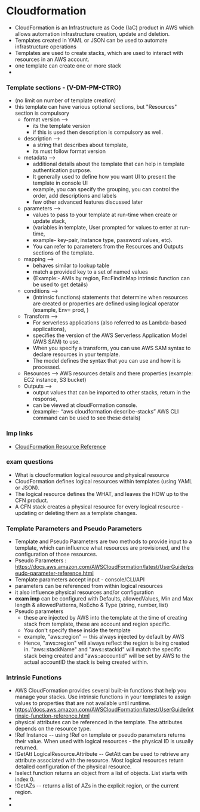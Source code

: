 # Cloudformation

- CloudFormation is an Infrastructure as Code (IaC) product in AWS which allows automation infrastructure creation, update and deletion.
- Templates created in YAML or JSON can be used to automate infrastructure operations
- Templates are used to create stacks, which are used to interact with resources in an AWS account.
- one template can create one or more stack
- 

### Template sections - (V-DM-PM-CTRO)
- (no limit on number of template creation) 
- this template can have various optional sections, but "Resources" section is compulsory
  - format version --> 
    - its the template version 
    - if this is used then description is compulsory as well.
  - description --> 
    - a string that describes about template, 
    - its must follow format version
  - metadata --> 
    - additional details about the template that can help in template authentication purpose.
    - It generally used to define how you want UI to present the template in console UI
    - example, you can specify the grouping, you can control the order, add descriptions and labels
    - few other advanced features discussed later
  - parameters --> 
    - values to pass to your template at run-time when create or update stack, 
    - (variables in template, User prompted for values to enter at run-time, 
    - example- key-pair, instance type, password values, etc). 
    - You can refer to parameters from the Resources and Outputs sections of the template.
  - mapping --> 
    - behaves similar to lookup table
    - match a provided key to a set of named values 
    - {Example:- AMIs by region, Fn::FindInMap intrinsic function can be used to get details)
  - conditions --> 
    - (intrinsic functions) statements that determine when resources are created or properties are defined using logical operator (example, Env= prod, )
  - Transform --> 
    - For serverless applications (also referred to as Lambda-based applications), 
    - specifies the version of the AWS Serverless Application Model (AWS SAM) to use. 
    - When you specify a transform, you can use AWS SAM syntax to declare resources in your template. 
    - The model defines the syntax that you can use and how it is processed.
  - Resources --> AWS resources details and there properties (example: EC2 instance, S3 bucket)
  - Outputs --> 
    - output values that can be imported to other stacks, return in the response, 
    - can be viewed at cloudFormation console. 
    - (example:- “aws cloudformation describe-stacks” AWS CLI command can be used to see these details)
 
 ### Imp links
 - [CloudFormation Resource Reference](https://docs.aws.amazon.com/AWSCloudFormation/latest/UserGuide/aws-template-resource-type-ref.html)

### exam questions
- What is cloudformation logical resource and physical resource
- CloudFormation defines logical resources within templates (using YAML or JSON).
- The logical resource defines the WHAT, and leaves the HOW up to the CFN product. 
- A CFN stack creates a physical resource for every logical resource - updating or deleting them as a template changes.

### Template Parameters and Pseudo Parameters
- Template and Pseudo Parameters are two methods to provide input to a template, which can influence what resources are provisioned, and the configuration of those resources.
- Pseudo Parameters : https://docs.aws.amazon.com/AWSCloudFormation/latest/UserGuide/pseudo-parameter-reference.html
- Template parameters accept input - console/CLI/API
- parameters can be referenced from within logical resources
- it also influence physical resources and/or configuration
- **exam imp** can be configured with Defaults, allowedValues, Min and Max length & allowedPatterns, NoEcho & Type (string, number, list)
- Pseudo parameters
  - these are injected by AWS into the template at the time of creating stack from template, these are account and region specific.
  - You don't specify these inside the template
  - example, "aws::region" -- this always injected by default by AWS
  - Hence, "aws::region" will always reflect the region is being created in. "aws::stackName" and "aws::stackid" will match the specific stack being created and "aws::accountid" will be set by AWS to the actual accountID the stack is being created within.

###  Intrinsic Functions
- AWS CloudFormation provides several built-in functions that help you manage your stacks. Use intrinsic functions in your templates to assign values to properties that are not available until runtime.
- https://docs.aws.amazon.com/AWSCloudFormation/latest/UserGuide/intrinsic-function-reference.html
- physical attributes can be referenced in the template. The attributes depends on the resource type.
- !Ref Instance -- using !Ref on template or pseudo parameters returns their value. When used with logical resources - the physical ID is usually returned.
- !GetAtt LogicalResource.Attribute -- GetAtt can be used to retrieve any attribute associated with the resource. Most logical resources return detailed configuration of the physical resource.
- !select function returns an object from a list of objects. List starts with index 0.
- !GetAZs -- returns a list of AZs in the explicit region, or the current region.
- 
- 



